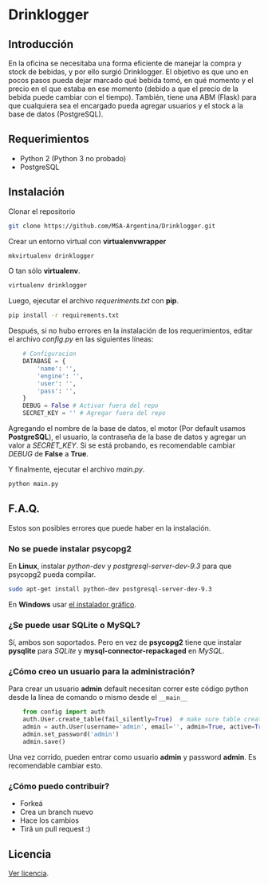 Drinklogger
===========

Introducción
------------

En la oficina se necesitaba una forma eficiente de manejar la compra y stock de bebidas, y por ello surgió Drinklogger. El objetivo es que uno en pocos pasos pueda dejar marcado qué bebida tomó, en qué momento y el precio en el que estaba en ese momento (debido a que el precio de la bebida puede cambiar con el tiempo). También, tiene una ABM (Flask) para que cualquiera sea el encargado pueda agregar usuarios y el stock a la base de datos (PostgreSQL).

Requerimientos
--------------

* Python 2 (Python 3 no probado)
* PostgreSQL

Instalación
------------

Clonar el repositorio

```bash
git clone https://github.com/MSA-Argentina/Drinklogger.git
```

Crear un entorno virtual con **virtualenvwrapper**

```bash
mkvirtualenv drinklogger
```

O tan sólo **virtualenv**.

```bash
virtualenv drinklogger
```

Luego, ejecutar el archivo _requeriments.txt_ con **pip**.

```bash
pip install -r requirements.txt
```

Después, si no hubo errores en la instalación de los requerimientos, editar el archivo _config.py_ en las siguientes líneas:

```python
    # Configuracion
    DATABASE = {
        'name': '',
        'engine': '',
        'user': '',
        'pass': '',
    }
    DEBUG = False # Activar fuera del repo
    SECRET_KEY = '' # Agregar fuera del repo
```

Agregando el nombre de la base de datos, el motor (Por default usamos **PostgreSQL**), el usuario, la contraseña de la base de datos y agregar un valor a *SECRET_KEY*. Si se está probando, es recomendable cambiar _DEBUG_ de **False** a **True**.

Y finalmente, ejecutar el archivo *main.py*.

```bash
python main.py
```

F.A.Q.
------

Estos son posibles errores que puede haber en la instalación.

### No se puede instalar psycopg2

En **Linux**, instalar _python-dev_ y _postgresql-server-dev-9.3_ para que psycopg2 pueda compilar.

```bash
sudo apt-get install python-dev postgresql-server-dev-9.3
```

En **Windows** usar [el instalador gráfico](http://stickpeople.com/projects/python/win-psycopg/).

### ¿Se puede usar SQLite o MySQL?

Sí, ambos son soportados. Pero en vez de **psycopg2** tiene que instalar **pysqlite** para _SQLite_ y **mysql-connector-repackaged** en _MySQL_.

### ¿Cómo creo un usuario para la administración?

Para crear un usuario **admin** default necesitan correr este código python desde la línea de comando o mismo desde el `__main__`

```python
    from config import auth
    auth.User.create_table(fail_silently=True)  # make sure table created.
    admin = auth.User(username='admin', email='', admin=True, active=True)
    admin.set_password('admin')
    admin.save()
```

Una vez corrido, pueden entrar como usuario **admin** y password **admin**. Es recomendable cambiar esto.

### ¿Cómo puedo contribuír?

* Forkeá
* Crea un branch nuevo
* Hace los cambios
* Tirá un pull request :)

Licencia
--------

[Ver licencia](https://raw.githubusercontent.com/MSA-Argentina/Drinklogger/master/LICENSE).